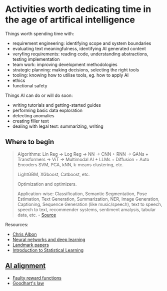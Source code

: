 Activities worth dedicating time in the age of artifical intelligence
=====================================================================

Things worth spending time with:

-   requirement engineering: identifying scope and system boundaries
-   evaluating text meaningfulness, identifying AI generated content
-   veryfing requirements: reading code, understanding abstractions, testing implementation
-   team work: improving development methodologies
-   strategic planning: making decisions, selecting the right tools
-   tooling: knowing how to utilise tools, eg. how to apply AI
-   ethics
-   functional safety

Things AI can do or will do soon:

-   writing tutorials and getting-started guides
-   performing basic data exploration
-   detecting anomalies
-   creating filler text
-   dealing with legal text: summarizing, writing

Where to begin
--------------

> Algorithms: Lin Reg -\> Log Reg -\> NN -\> CNN + RNN -\> GANs +
> Transformers -\> ViT -\> Multimodal AI + LLMs + Diffusion + Auto
> Encoders SVM, PCA, kNN, k-means clustering, etc.
>
> LightGBM, XGboost, Catboost, etc.
>
> Optimization and optimizers.
>
> Application-wise: Classification, Semantic Segmentation, Pose
> Estimation, Text Generation, Summarization, NER, Image Generation,
> Captioning, Sequence Generation (like music/speech), text to speech,
> speech to text, recommender systems, sentiment amalysis, tabular data,
> etc. - [Source]

Resources:

-   [Chris Albon]
-   [Neural networks and deep learning]
-   [Landmark papers]
-   [Introduction to Statistical Learning]

[AI alignment]
--------------

-   [Faulty reward functions]
-   [Goodhart's law]

  [Source]: https://news.ycombinator.com/item?id=34312248
  [Chris Albon]: https://chrisalbon.com/Welcome
  [Neural networks and deep learning]: http://neuralnetworksanddeeplearning.com/
  [Landmark papers]: https://github.com/daturkel/learning-papers
  [Introduction to Statistical Learning]: https://www.statlearning.com/
  [AI alignment]: https://en.wikipedia.org/wiki/AI_alignment
  [Faulty reward functions]: https://openai.com/blog/faulty-reward-functions/
  [Goodhart's law]: https://www.lesswrong.com/tag/goodhart-s-law
